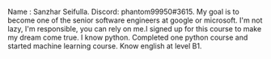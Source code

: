 Name : Sanzhar Seifulla.
Discord: phantom99950#3615.
My goal is to become one of the senior software engineers at google or microsoft. I'm not lazy, I'm responsible, you can rely on me.I signed up for this course to make my dream come true.
I know python.
Completed one python course and started machine learning course.
Know english at level B1.
